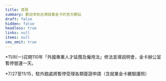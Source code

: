 ```yaml
---
title: 首頁
summary: 歡迎來到台灣就業金卡的官方網站
draft: false
hidden: false
headless: true
links: null
items: null
cms_omit: true
---
```

\*11/8(一)召開110年「外國專業人才延攬及僱用法」修法宣導説明會，金卡辦公室暫停營運一天。

\*7/27至11/15，駐外館處將暫停受理各類簽證申請（含就業金卡繳驗護照）